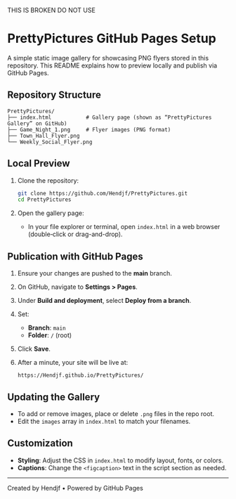 THIS IS BROKEN DO NOT USE
# PrettyPictures GitHub Pages Setup

A simple static image gallery for showcasing PNG flyers stored in this repository. This README explains how to preview locally and publish via GitHub Pages.

## Repository Structure

```
PrettyPictures/
├── index.html           # Gallery page (shown as “PrettyPictures Gallery” on GitHub)
├── Game_Night_1.png     # Flyer images (PNG format)
├── Town_Hall_Flyer.png
└── Weekly_Social_Flyer.png
```

## Local Preview

1. Clone the repository:

   ```bash
   git clone https://github.com/Hendjf/PrettyPictures.git
   cd PrettyPictures
   ```
2. Open the gallery page:

   * In your file explorer or terminal, open `index.html` in a web browser (double‑click or drag-and-drop).

## Publication with GitHub Pages

1. Ensure your changes are pushed to the **main** branch.
2. On GitHub, navigate to **Settings > Pages**.
3. Under **Build and deployment**, select **Deploy from a branch**.
4. Set:

   * **Branch**: `main`
   * **Folder**: `/` (root)
5. Click **Save**.
6. After a minute, your site will be live at:

   ```
   https://Hendjf.github.io/PrettyPictures/
   ```

## Updating the Gallery

* To add or remove images, place or delete `.png` files in the repo root.
* Edit the `images` array in `index.html` to match your filenames.

## Customization

* **Styling**: Adjust the CSS in `index.html` to modify layout, fonts, or colors.
* **Captions**: Change the `<figcaption>` text in the script section as needed.

---

Created by Hendjf • Powered by GitHub Pages
